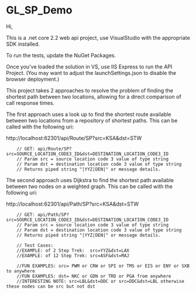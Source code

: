 # GL_SP_Demo

Hi,

This is a .net core 2.2 web api project, use VisualStudio with the appropriate SDK installed.

To run the tests, update the NuGet Packages.

Once you've loaded the solution in VS, use IIS Express to run the API Project.
(You may want to adjust the launchSettings.json to disable the browser deployment.)

This project takes 2 approaches to resolve the problem of finding the shortest path between two locations, allowing for a direct comparison of call response times.

The first approach uses a look up to find the shortest route available between two locations from a repository of shortest paths.
This can be called with the following uri:

http://localhost:62301/api/Route/SP?src=KSA&dst=STW

        // GET: api/Route/SP?src=SOURCE_LOCATION_CODE3_ID&dst=DESTINATION_LOCATION_CODE3_ID
        // Param src = source location code 3 value of type string
        // Param dst = destination location code 3 value of type string
        // Returns piped string "|YYZ|DEN|" or message details.

The second approach uses Dijkstra to find the shortest path available between two nodes on a weighted graph.
This can be called with the following uri:

http://localhost:62301/api/Path/SP?src=KSA&dst=STW

        // GET: api/Path/SP?src=SOURCE_LOCATION_CODE3_ID&dst=DESTINATION_LOCATION_CODE3_ID
        // Param src = source location code 3 value of type string
        // Param dst = destination location code 3 value of type string
        // Returns piped string "|YYZ|DEN|" or message details.

        // Test Cases:
        //EXAMPLE: of 2 Step Trek:  src=YYZ&dst=LAX
        //EXAMPLE: of 12 Step Trek: src=ASF&dst=MAJ
        
        //FUN EXAMPLES: src= PWM or CRW or SPI or TMS or EIS or ENY or SXB to anywhere
        //FUN EXAMPLES: dst= NKC or GDN or TRD or PGA from anywhere
        //INTERESTING NOTE: src=LBL&dst=DDC or src=DDC&dst=LBL otherwise these nodes can be src but not dst
        
        
